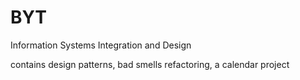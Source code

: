# BYT
Information Systems Integration and Design

contains design patterns, bad smells refactoring, a calendar project
